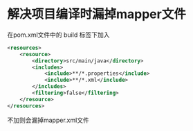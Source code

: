 # 解决项目编译时漏掉mapper文件

在pom.xml文件中的 build 标签下加入

```xml
<resources>
    <resource>
        <directory>src/main/java</directory>
        <includes>
            <include>**/*.properties</include>
            <include>**/*.xml</include>
        </includes>
        <filtering>false</filtering>
    </resource>
</resources>
```

不加则会漏掉mapper.xml文件
